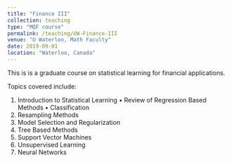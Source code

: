 ```yaml
---
title: "Finance III"
collection: teaching
type: "MQF course"
permalink: /teaching/UW-Finance-III
venue: "U Waterloo, Math Faculty"
date: 2019-09-01
location: "Waterloo, Canada"
---
```


This is is a graduate course on statistical learning for financial applications.

Topics covered include:
1. Introduction to Statistical Learning • Review of Regression Based Methods • Classification
2. Resampling Methods
3. Model Selection and Regularization
4. Tree Based Methods
5. Support Vector Machines
6. Unsupervised Learning
7. Neural Networks
